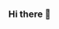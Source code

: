 ### Hi there 👋

<!--
**vamshiraghav/vamshiraghav** is a ✨ _special_ ✨ repository because its `README.md` (this file) appears on your GitHub profile.

Here are some ideas to get you started:

- 🔭 I’m currently working on ...React,Spring Boot and Machine Learning Projects
- 🌱 I’m currently learning ...Full stack development
- 👯 I’m looking to collaborate on ... startup and MNC companies
- 🤔 I’m looking for help with ... Material Design  
- 💬 Ask me about ... Passionate about new Tech..
- 📫 How to reach me: ... vamshiraghava@gmail.com
- 😄 Pronouns: ... Dexter
- ⚡ Fun fact: ... If you love anything , nobody can stop you from learning.
-->
